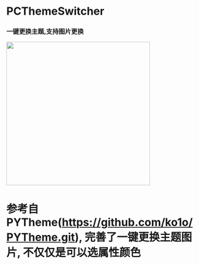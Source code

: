 # PCThemeSwitcher
### 一键更换主题,支持图片更换

<img src="https://github.com/lyricdon/PCThemeSwitcher/blob/master/themeGif.gif" width="375">

# 参考自PYTheme(https://github.com/ko1o/PYTheme.git), 完善了一键更换主题图片, 不仅仅是可以选属性颜色
